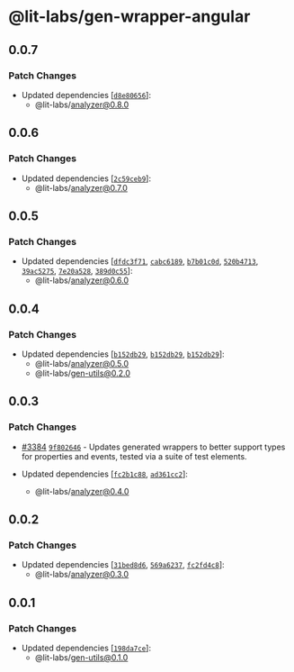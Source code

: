 # @lit-labs/gen-wrapper-angular

## 0.0.7

### Patch Changes

- Updated dependencies [[`d8e80656`](https://github.com/lit/lit/commit/d8e806561e2d5c12bc99fcee34bce1825c3ca1ae)]:
  - @lit-labs/analyzer@0.8.0

## 0.0.6

### Patch Changes

- Updated dependencies [[`2c59ceb9`](https://github.com/lit/lit/commit/2c59ceb9427ca76a591084258eedab76644f2a63)]:
  - @lit-labs/analyzer@0.7.0

## 0.0.5

### Patch Changes

- Updated dependencies [[`dfdc3f71`](https://github.com/lit/lit/commit/dfdc3f714e511d30acc28809fa6643a4c764cad1), [`cabc6189`](https://github.com/lit/lit/commit/cabc61894e57ba89ecadc1deb20f121fecdfffc9), [`b7b01c0d`](https://github.com/lit/lit/commit/b7b01c0d21c0ac301cd5b8d4cb595f3bbfeebe6b), [`520b4713`](https://github.com/lit/lit/commit/520b47132af8e21868df5dc4dfdf5e003a38d158), [`39ac5275`](https://github.com/lit/lit/commit/39ac52758064dc521c2e3701e28348d7dc637a98), [`7e20a528`](https://github.com/lit/lit/commit/7e20a5287a46eadcd06a0804147b3b27110326ad), [`389d0c55`](https://github.com/lit/lit/commit/389d0c558d78982d8265588d1935ede91f46f3a0)]:
  - @lit-labs/analyzer@0.6.0

## 0.0.4

### Patch Changes

- Updated dependencies [[`b152db29`](https://github.com/lit/lit/commit/b152db291932aa25356543395251a9b42e12292d), [`b152db29`](https://github.com/lit/lit/commit/b152db291932aa25356543395251a9b42e12292d), [`b152db29`](https://github.com/lit/lit/commit/b152db291932aa25356543395251a9b42e12292d)]:
  - @lit-labs/analyzer@0.5.0
  - @lit-labs/gen-utils@0.2.0

## 0.0.3

### Patch Changes

- [#3384](https://github.com/lit/lit/pull/3384) [`9f802646`](https://github.com/lit/lit/commit/9f802646d955198cbaf6e521283fe137e7f5b7a6) - Updates generated wrappers to better support types for properties and events, tested via a suite of test elements.

- Updated dependencies [[`fc2b1c88`](https://github.com/lit/lit/commit/fc2b1c885211e4334d5ae5637570df85dd2e3f9e), [`ad361cc2`](https://github.com/lit/lit/commit/ad361cc22303f759afbefe60512df34fffdee771)]:
  - @lit-labs/analyzer@0.4.0

## 0.0.2

### Patch Changes

- Updated dependencies [[`31bed8d6`](https://github.com/lit/lit/commit/31bed8d6542c44a64bad8282b9ce5e5d6514e44a), [`569a6237`](https://github.com/lit/lit/commit/569a6237377eeef0c8dced2c369c77ebdd81218e), [`fc2fd4c8`](https://github.com/lit/lit/commit/fc2fd4c8f4a25b9a85073afcb38614209e079bb9)]:
  - @lit-labs/analyzer@0.3.0

## 0.0.1

### Patch Changes

- Updated dependencies [[`198da7ce`](https://github.com/lit/lit/commit/198da7ceabc944b142a666cae56ea239624cd019)]:
  - @lit-labs/gen-utils@0.1.0
